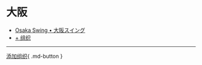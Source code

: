 # 大阪

- [Osaka Swing • 大阪スイング](osaka-swing.md)
- [+ 组织](https://github.com/swingdance/orgs/issues/new?assignees=&labels=add+org&projects=&template=02-add_entity.yml&title=Add%20Org%3A%20ja_JP%20%E2%80%A2%20%3CName%3E&region=ja_JP&province=Osaka&city=Osaka)

---

[添加组织](https://github.com/swingdance/orgs/issues/new?assignees=&labels=add+org&projects=&template=02-add_entity.yml&title=Add%20Org%3A%20ja_JP%20%E2%80%A2%20%3CName%3E&region=ja_JP&province=Osaka&city=){ .md-button }
